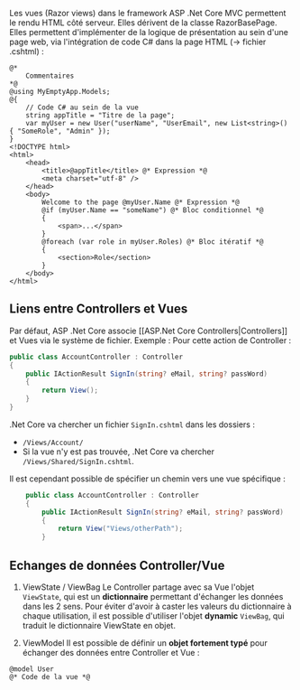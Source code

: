 
Les vues (Razor views) dans le framework ASP .Net Core MVC permettent le rendu HTML côté serveur. Elles dérivent  de la classe RazorBasePage.
Elles permettent d'implémenter de la logique de présentation au sein d'une page web, via l'intégration de code C# dans la page HTML (-> fichier .cshtml) : 

```razor
@*
    Commentaires
*@
@using MyEmptyApp.Models;
@{
    // Code C# au sein de la vue
    string appTitle = "Titre de la page";
    var myUser = new User("userName", "UserEmail", new List<string>() { "SomeRole", "Admin" });
}
<!DOCTYPE html>
<html>
    <head>
        <title>@appTitle</title> @* Expression *@
        <meta charset="utf-8" />
    </head>
    <body>
        Welcome to the page @myUser.Name @* Expression *@
        @if (myUser.Name == "someName") @* Bloc conditionnel *@
        {
            <span>...</span>
        }
        @foreach (var role in myUser.Roles) @* Bloc itératif *@
        {
            <section>Role</section>
        }
    </body>
</html>
```

## Liens entre Controllers et Vues

Par défaut, ASP .Net Core associe [[ASP.Net Core Controllers|Controllers]] et Vues via le système de fichier.
Exemple : Pour cette action de Controller :
```csharp
public class AccountController : Controller
{
	public IActionResult SignIn(string? eMail, string? passWord)
	{
		return View();
	}
}
```
.Net Core va chercher un fichier ``SignIn.cshtml`` dans les dossiers :
- ``/Views/Account/``
- Si la vue n'y est pas trouvée, .Net Core va chercher ``/Views/Shared/SignIn.cshtml``.

Il est cependant possible de spécifier un chemin vers une vue spécifique : 
```csharp
    public class AccountController : Controller
    {
        public IActionResult SignIn(string? eMail, string? passWord)
        {
            return View("Views/otherPath");
        }
```

## Echanges de données Controller/Vue

1. ViewState / ViewBag
	Le Controller partage avec sa Vue l'objet ``ViewState``, qui est un **dictionnaire** permettant d'échanger les données dans les 2 sens.
	Pour éviter d'avoir à caster les valeurs du dictionnaire à chaque utilisation, il est possible d'utiliser l'objet **dynamic** ``ViewBag``, qui traduit le dictionnaire ViewState en objet.
	
2. ViewModel
	Il est possible de définir un **objet fortement typé** pour échanger des données entre Controller et Vue : 
```razor
@model User
@* Code de la vue *@
```
